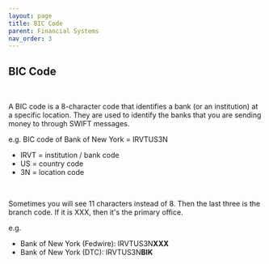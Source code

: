 ```yaml
---
layout: page
title: BIC Code
parent: Financial Systems
nav_order: 3
---
```


## BIC Code

<br />

A BIC code is a 8-character code that identifies a bank (or an institution) at a specific location. They are used to identify the banks that you are sending money to through SWIFT messages.

e.g. BIC code of Bank of New York = IRVTUS3N

- IRVT = institution / bank code
- US = country code
- 3N = location code

<br />

Sometimes you will see 11 characters instead of 8. Then the last three is the branch code. If it is XXX, then it's the primary office.

e.g. 

- Bank of New York (Fedwire): IRVTUS3N**XXX**
- Bank of New York (DTC):  IRVTUS3N**BIK**

